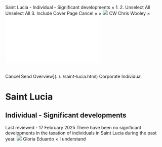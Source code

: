 Saint Lucia - Individual - Significant developments
×
1.
2.
Unselect All
Unselect All
3.
Include Cover Page
Cancel
×
×
![](../../-/media/world-wide-tax-summaries/attachments/global---chris-wooley.ashx%3Frev=ac5e5f3223b34096b1afc2a6009c7320&revision=ac5e5f32-23b3-4096-b1af-c2a6009c7320&hash=859B7ADC84DC2CBEC9760E9E6EE7DE6D0A8BFCDF)
CW
Chris Wooley
×
![](significant-developments.html)
######
Cancel
Send
Overview](../../saint-lucia.html)
Corporate
Individual
# Saint Lucia
## Individual - Significant developments
Last reviewed - 17 February 2025
There have been no significant developments in the taxation of individuals in Saint Lucia during the past year.
![](../../-/media/world-wide-tax-summaries/attachments/barbados---gloria-eduardo.ashx%3Frev=06c00b9babb74325914ddf02bc0c395a&revision=06c00b9b-abb7-4325-914d-df02bc0c395a&hash=DC4345C424581A87DDF42794BAFFDC055E615E13)
Gloria Eduardo
×
I understand